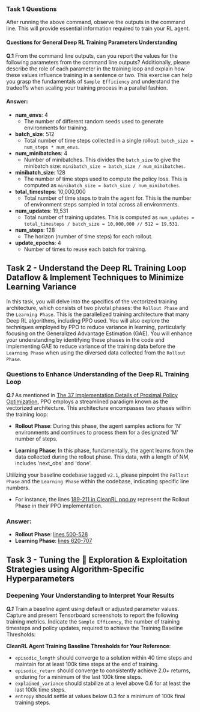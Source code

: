 ### Task 1 Questions
After running the above command, observe the outputs in the command line. This will provide essential information required to train your RL agent.


#### Questions for General Deep RL Training Parameters Understanding
**Q.1** From the command line outputs, can you report the values for the following parameters from the command line outputs? Additionally, please describe the role of each parameter in the training loop and explain how these values influence training in a sentence or two. This exercise can help you grasp the fundamentals of `Sample Efficiency` and understand the tradeoffs when scaling your training process in a parallel fashion.  

#### Answer:

- **num_envs**: 4
  - The number of different random seeds used to generate environments for training.
- **batch_size**: 512
  - Total number of time steps collected in a single rollout: `batch_size = num_steps * num_envs`.
- **num_minibatches**: 4
  - Number of minibatches. This divides the `batch_size` to give the minibatch size: `minibatch_size = batch_size / num_minibatches`.
- **minibatch_size**: 128
  - The number of time steps used to compute the policy loss. This is computed as `minibatch_size = batch_size / num_minibatches`.
- **total_timesteps**: 10,000,000
  - Total number of time steps to train the agent for. This is the number of environment steps sampled in total across all environments.
- **num_updates**: 19,531
  - Total number of training updates. This is computed as `num_updates = total_timesteps / batch_size = 10,000,000 // 512 = 19,531`. 
- **num_steps**: 128
  - The horizon (number of time steps) for each rollout.
- **update_epochs**: 4
  - Number of times to reuse each batch for training. 

## Task 2 - Understand the Deep RL Training Loop Dataflow & Implement Techniques to Minimize Learning Variance

In this task, you will delve into the specifics of the vectorized training architecture, which consists of two pivotal phases: the `Rollout Phase` and the `Learning Phase`. This is the parallelized training architecture that many Deep RL algorithms, including PPO used. You will also explore the techniques employed by PPO to reduce variance in learning, particularly focusing on the Generalized Advantage Estimation (GAE). You will enhance your understanding by identifying these phases in the code and implementing GAE to reduce variance of the training data before the `Learning Phase` when using the diversed data collected from the `Rollout Phase`.

### Questions to Enhance Understanding of the Deep RL Training Loop
***Q.1*** As mentioned in [The 37 Implementation Details of Proximal Policy Optimization](https://iclr-blog-track.github.io/2022/03/25/ppo-implementation-details/), PPO employs a streamlined paradigm known as the vectorized architecture. This architecture encompasses two phases within the training loop:

- **Rollout Phase**: During this phase, the agent samples actions for 'N' environments and continues to process them for a designated 'M' number of steps.

- **Learning Phase**: In this phase, fundamentally, the agent learns from the data collected during the rollout phase. This data, with a length of NM, includes 'next_obs' and 'done'.

Utilizing your baseline codebase tagged `v2.1`, please pinpoint the `Rollout Phase` and the `Learning Phase` within the codebase, indicating specific line numbers. 

* For instance, the lines [189-211 in CleanRL ppo.py](https://github.com/vwxyzjn/cleanrl/blob/master/cleanrl/ppo.py#L189-L211) represent the Rollout Phase in their PPO implementation.  

### Answer:
- **Rollout Phase**: [lines 500-528](multigrid/scripts/train_ppo_cleanrl.py)
- **Learning Phase**: [lines 620-707](multigrid/scripts/train_ppo_cleanrl.py)

## Task 3 - Tuning the 🎲 **Exploration & Exploitation Strategies** using Algorithm-Specific Hyperparameters

### Deepening Your Understanding to Interpret Your Results
***Q.1*** Train a baseline agent using default or adjusted parameter values. Capture and present Tensorboard screenshots to report the following training metrics. Indicate the `Sample Efficency`, the number of training timesteps and policy updates, required to achieve the Training Baseline Thresholds:


**CleanRL Agent Training Baseline Thresholds for Your Reference**:
- `episodic_length` should converge to a solution within 40 time steps and maintain for at least 100k time steps at the end of training.
- `episodic_return` should converge to consistently achieve 2.0+ returns, enduring for a minimum of the last 100k time steps.
- `explained_variance` should stabilize at a level above 0.6 for at least the last 100k time steps.
- `entropy` should settle at values below 0.3 for a minimum of 100k final training steps.